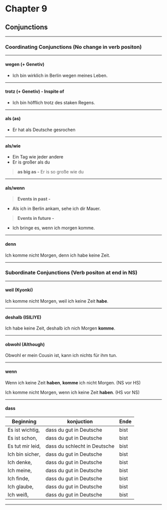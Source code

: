 # Chapter 9

## Conjunctions

---

### Coordinating Conjunctions (No change in verb positon)

---

#### wegen (+ Genetiv)

* Ich bin wirklich in Berlin wegen meines Leben.

---

#### trotz (+ Genetiv) - Inspite of

* Ich bin höfflich trotz des staken Regens.

---

#### als (as)

* Er hat als Deutsche gesrochen

---

#### als/wie

* Ein Tag wie jeder andere
* Er is großer als du

> **as big as -** Er is so große wie du

---

#### als/wenn

> **Events in past -**

* Als ich in Berlin ankam, sehe ich dir Mauer.

> **Events in future -**  

* Ich bringe es, wenn ich morgen komme.

---

#### denn

Ich komme nicht Morgen, denn ich habe keine Zeit.

---

### Subordinate Conjunctions (Verb positon at end in NS)

---

#### weil (Kyonki)

Ich komme nicht Morgen, weil ich keine Zeit **habe**.

---

#### deshalb (ISILIYE)

Ich habe keine Zeit, deshalb ich nich Morgen **komme**.

---

#### obwohl (Although)

Obwohl er mein Cousin ist, kann ich nichts für ihm tun.

---

#### wenn

Wenn ich keine Zeit **haben**, **komme** ich  nicht Morgen. (NS vor HS)

Ich komme nicht Morgen, wenn ich keine Zeit **haben**. (HS vor NS)

---

#### dass

Beginning        | konjuction                   | Ende
-----------------|------------------------------|---------
 Es ist wichtig, | dass du gut in Deutsche      | bist
 Es ist schon,   | dass du gut in Deutsche      | bist
 Es tut mir leid,| dass du schlecht in Deutsche | bist
 Ich bin sicher, | dass du gut in Deutsche      | bist
 Ich denke,      | dass du gut in Deutsche      | bist
 Ich meine,      | dass du gut in Deutsche      | bist
 Ich finde,      | dass du gut in Deutsche      | bist
 Ich glaube,     | dass du gut in Deutsche      | bist
 Ich weiß,       | dass du gut in Deutsche      | bist

---
